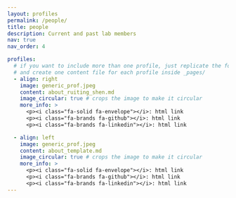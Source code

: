 ```yaml
---
layout: profiles
permalink: /people/
title: people
description: Current and past lab members
nav: true 
nav_order: 4

profiles:
  # if you want to include more than one profile, just replicate the following block
  # and create one content file for each profile inside _pages/
  - align: right
    image: generic_prof.jpeg
    content: about_ruiting_shen.md
    image_circular: true # crops the image to make it circular
    more_info: >
      <p><i class="fa-solid fa-envelope"></i>: html link
      <p><i class="fa-brands fa-github"></i>: html link
      <p><i class="fa-brands fa-linkedin"></i>: html link

  - align: left
    image: generic_prof.jpeg
    content: about_template.md
    image_circular: true # crops the image to make it circular
    more_info: >
      <p><i class="fa-solid fa-envelope"></i>: html link
      <p><i class="fa-brands fa-github"></i>: html link
      <p><i class="fa-brands fa-linkedin"></i>: html link
---
```

